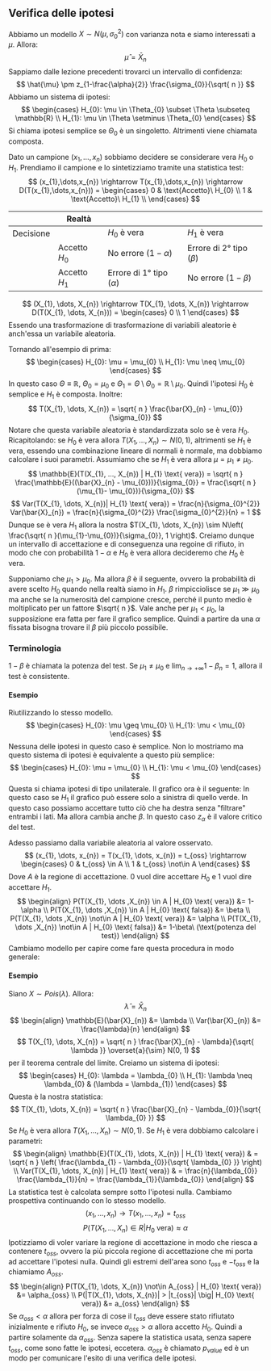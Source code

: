 ## Verifica delle ipotesi 
Abbiamo un modello $X \sim N(\mu, \sigma_{0}^{2})$ con varianza nota e siamo interessati a $\mu$.
Allora:
$$
\hat{\mu} = \bar{X}_{n}
$$
Sappiamo dalle lezione precedenti trovarci un intervallo di confidenza:
$$
\hat{\mu} \pm z_{1-\frac{\alpha}{2}} \frac{\sigma_{0}}{\sqrt{ n }}
$$
Abbiamo un sistema di ipotesi:
$$
\begin{cases}
H_{0}: \mu \in \Theta_{0} \subset \Theta \subseteq \mathbb{R} \\
H_{1}: \mu \in \Theta \setminus \Theta_{0}
\end{cases}
$$
Si chiama ipotesi semplice se $\Theta_{0}$ è un singoletto. Altrimenti viene chiamata composta.

Dato un campione $(x_{1}, \dots,x_{n})$ sobbiamo decidere se considerare vera $H_{0}$ o $H_{1}$.
Prendiamo il campione e lo sintetizziamo tramite una statistica test:
$$
(x_{1},\dots,x_{n}) \rightarrow T(x_{1},\dots,x_{n}) \rightarrow D(T(x_{1},\dots,x_{n})) = \begin{cases}
0 & \text{Accetto}\ H_{0} \\
1 & \text{Accetto}\ H_{1} \\
\end{cases}
$$

|           | Realtà          |                              |                             |
| --------- | --------------- | ---------------------------- | --------------------------- |
| Decisione |                 | $H_{0}$ è vera               | $H_{1}$ è vera              |
|           | Accetto $H_{0}$ | No errore ($1-\alpha$)       | Errore di 2° tipo ($\beta$) |
|           | Accetto $H_{1}$ | Errore di 1° tipo ($\alpha$) | No errore ($1-\beta$)       |
$$
(X_{1}, \dots, X_{n}) \rightarrow T(X_{1}, \dots, X_{n}) \rightarrow D(T(X_{1}, \dots, X_{n})) = \begin{cases}
0 \\
1
\end{cases}
$$
Essendo una trasformazione di trasformazione di variabili aleatorie è anch'essa un variabile aleatoria.

Tornando all'esempio di prima:
$$
\begin{cases}
H_{0}: \mu = \mu_{0} \\
H_{1}: \mu \neq \mu_{0}
\end{cases}
$$
In questo caso $\Theta \equiv \mathbb{R}$, $\Theta_{0} = \mu_{0}$ e $\Theta_{1} =  \Theta \setminus \Theta_{0} = \mathbb{R} \setminus \mu_{0}$. Quindi l'ipotesi $H_{0}$ è semplice e $H_{1}$ è composta.
Inoltre:
$$
T(X_{1}, \dots, X_{n}) = \sqrt{ n } \frac{\bar{X}_{n} - \mu_{0}}{\sigma_{0}}
$$
Notare che questa variabile aleatoria è standardizzata solo se è vera $H_{0}$.
Ricapitolando: se $H_{0}$ è vera allora $T(X_{1}, \dots, X_{n}) \sim N(0, 1)$, altrimenti se $H_{1}$ è vera, essendo una combinazione lineare di normali è normale, ma dobbiamo calcolare i suoi parametri.
Assumiamo che se $H_{1}$ è vera allora $\mu = \mu_{1} \neq \mu_{0}$.
$$
\mathbb{E}(T(X_{1}, ..., X_{n}) | H_{1} \text{ vera}) = \sqrt{ n } \frac{\mathbb{E}((\bar{X}_{n} - \mu_{0}))}{\sigma_{0}} = \frac{\sqrt{ n }(\mu_{1}- \mu_{0})}{\sigma_{0}}
$$
$$
Var(T(X_{1}, \dots, X_{n})| H_{1} \text{ vera}) = \frac{n}{\sigma_{0}^{2}} Var(\bar{X}_{n}) = \frac{n}{\sigma_{0}^{2}} \frac{\sigma_{0}^{2}}{n} = 1
$$
Dunque se è vera $H_{1}$ allora la nostra $T(X_{1}, \dots, X_{n}) \sim N\left( \frac{\sqrt{ n }(\mu_{1}-\mu_{0})}{\sigma_{0}}, 1 \right)$.
Creiamo dunque un intervallo di accettazione e di conseguenza una regoine di rifiuto, in modo che con probabilità $1-\alpha$ e $H_{0}$ è vera allora decideremo che $H_{0}$ è vera.

Supponiamo che $\mu_{1} > \mu_{0}$.
Ma allora $\beta$ è il seguente, ovvero la probabilità di avere scelto $H_{0}$ quando nella realtà siamo in $H_{1}$.
$\beta$ rimpicciolisce se $\mu_{1} \gg \mu_{0}$ ma anche se la numerosità del campione cresce, perché il punto medio è moltiplicato per un fattore $\sqrt{ n }$.
Vale anche per $\mu_{1} < \mu_{0}$, la supposizione era fatta per fare il grafico semplice.
Quindi a partire da una $\alpha$ fissata bisogna trovare il $\beta$ più piccolo possibile.

### Terminologia
$1-\beta$ è chiamata la potenza del test.
Se $\mu_{1} \neq \mu_{0}$ e $\lim_{ n \to +\infty } 1-\beta_{n} = 1$, allora il test è consistente.

#### Esempio
Riutilizzando lo stesso modello.
$$
\begin{cases}
H_{0}: \mu \geq \mu_{0} \\
H_{1}: \mu < \mu_{0}
\end{cases}
$$
Nessuna delle ipotesi in questo caso è semplice. Non lo mostriamo ma questo sistema di ipotesi è equivalente a questo più semplice:
$$
\begin{cases}
H_{0}: \mu = \mu_{0} \\
H_{1}: \mu < \mu_{0}
\end{cases}
$$
Questa si chiama ipotesi di tipo unilaterale.
Il grafico ora è il seguente:
In questo caso se $H_{1}$ il grafico può essere solo a sinistra di quello verde.
In questo caso possiamo accettare tutto ciò che ha destra senza "filtrare" entrambi i lati. Ma allora cambia anche $\beta$.
In questo caso $z_{\alpha}$ è il valore critico del test.

Adesso passiamo dalla variabile aleatoria al valore osservato.
$$
(x_{1}, \dots, x_{n}) = T(x_{1}, \dots, x_{n}) = t_{oss} \rightarrow \begin{cases}
0 & t_{oss} \in A \\
1 & t_{oss} \not\in A
\end{cases}
$$
Dove $A$ è la regione di accettazione. $0$ vuol dire accettare $H_{0}$ e $1$ vuol dire accettare $H_{1}$.
$$
\begin{align}
P(T(X_{1}, \dots ,X_{n}) \in A | H_{0} \text{ vera}) &= 1-\alpha \\
P(T(X_{1}, \dots ,X_{n}) \in A | H_{0} \text{ falsa}) &= \beta \\
P(T(X_{1}, \dots ,X_{n}) \not\in A | H_{0} \text{ vera}) &= \alpha \\
P(T(X_{1}, \dots ,X_{n}) \not\in A | H_{0} \text{ falsa}) &= 1-\beta\  (\text{potenza del test})
\end{align}
$$
Cambiamo modello per capire come fare questa procedura in modo generale:
#### Esempio
Siano $X \sim Pois(\lambda)$.
Allora:
$$
\hat{\lambda} = \bar{X}_{n}
$$
$$
\begin{align}
\mathbb{E}(\bar{X}_{n}) &= \lambda \\
Var(\bar{X}_{n}) &= \frac{\lambda}{n}
\end{align}
$$
$$
T(X_{1}, \dots, X_{n}) = \sqrt{ n } \frac{\bar{X}_{n} - \lambda}{\sqrt{ \lambda }} \overset{a}{\sim} N(0, 1)
$$
per il teorema centrale del limite.
Creiamo un sistema di ipotesi:
$$
\begin{cases}
H_{0}: \lambda = \lambda_{0} \\
H_{1}: \lambda \neq \lambda_{0}  &  (\lambda = \lambda_{1})
\end{cases}
$$
Questa è la nostra statistica:
$$
T(X_{1}, \dots, X_{n}) = \sqrt{ n } \frac{\bar{X}_{n} - \lambda_{0}}{\sqrt{ \lambda_{0} }}
$$
Se $H_{0}$ è vera allora $T(X_{1}, \dots ,X_{n}) \sim N(0, 1)$.
Se $H_{1}$ è vera dobbiamo calcolare i parametri:
$$
\begin{align}
\mathbb{E}(T(X_{1}, \dots, X_{n}) | H_{1} \text{ vera})  & = \sqrt{ n } \left( \frac{\lambda_{1} - \lambda_{0}}{\sqrt{ \lambda_{0} }} \right) \\
Var(T(X_{1}, \dots, X_{n}) | H_{1} \text{ vera}) & = \frac{n}{\lambda_{0}} \frac{\lambda_{1}}{n} = \frac{\lambda_{1}}{\lambda_{0}}
\end{align}
$$
La statistica test è calcolata sempre sotto l'ipotesi nulla.
Cambiamo prospettiva continuando con lo stesso modello.
$$
(x_{1}, \dots, x_{n}) \rightarrow T(x_{1}, \dots, x_{n}) = t_{oss}
$$
$$
P(T(X_{1}, \dots, X_{n}) \in R | H_{0} \text{ vera}) \approx \alpha
$$
Ipotizziamo di voler variare la regione di accettazione in modo che riesca a contenere $t_{oss}$, ovvero la più piccola regione di accettazione che mi porta ad accettare l'ipotesi nulla. Quindi gli estremi dell'area sono $t_{oss}$ e $-t_{oss}$ e la chiamiamo $A_{oss}$.
$$
\begin{align}
P(T(X_{1}, \dots, X_{n}) \not\in A_{oss} | H_{0} \text{ vera}) &= \alpha_{oss} \\
P(|T(X_{1}, \dots, X_{n})| > |t_{oss}| \big| H_{0} \text{ vera})  &= a_{oss}
\end{align}
$$
Se $\alpha_{oss} < \alpha$ allora per forza di cose il $t_{oss}$ deve essere stato rifiutato inizialmente e rifiuto $H_{0}$, se invece $\alpha_{oss} > \alpha$ allora accetto $H_{0}$. Quindi a partire solamente da $\alpha_{oss}$. Senza sapere la statistica usata, senza sapere $t_{oss}$, come sono fatte le ipotesi, eccetera.
$\alpha_{oss}$ è chiamato $p_{value}$ ed è un modo per comunicare l'esito di una verifica delle ipotesi.